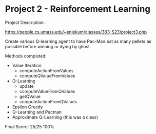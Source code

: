 # Project 2 - Reinforcement Learning

Project Description:

https://people.cs.umass.edu/~sniekum/classes/383-S23/project3.php

Create various Q-learning agent to have Pac-Man eat as many pellets as possible before winning or dying by ghost.

Methods completed:
+ Value Iteration
  + computeActionFromValues
  + computeQValueFromValues
+ Q-Learning
  + update
  + computeValueFromQValues
  + getQValue
  + computeActionFromQValues
+ Epsilon Greedy
+ Q-Learning and Pacman
+ Approximate Q-Learning (this was a class)

Final Score: 
25/25
100%
